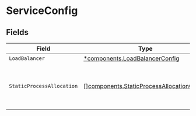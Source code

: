# ServiceConfig


## Fields

| Field                                                                                                  | Type                                                                                                   | Required                                                                                               | Description                                                                                            |
| ------------------------------------------------------------------------------------------------------ | ------------------------------------------------------------------------------------------------------ | ------------------------------------------------------------------------------------------------------ | ------------------------------------------------------------------------------------------------------ |
| `LoadBalancer`                                                                                         | [*components.LoadBalancerConfig](../../models/components/loadbalancerconfig.md)                        | :heavy_minus_sign:                                                                                     | N/A                                                                                                    |
| `StaticProcessAllocation`                                                                              | [][components.StaticProcessAllocationConfig](../../models/components/staticprocessallocationconfig.md) | :heavy_check_mark:                                                                                     | The headroom configuration for each region.<br/>EXPERIMENTAL - this feature is in closed beta.         |